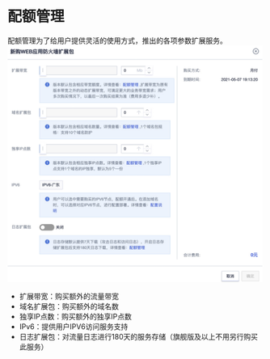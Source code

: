 # 配额管理

配额管理为了给用户提供灵活的使用方式，推出的各项参数扩展服务。
![](/images/16195069077889.jpg)

  - 扩展带宽：购买额外的流量带宽
  - 域名扩展包：购买额外的域名数
  - 独享IP点数：购买额外的独享IP点数
  - IPv6：提供用户IPV6访问服务支持
  - 日志扩展包：对流量日志进行180天的服务存储（旗舰版及以上不用另行购买此服务）
